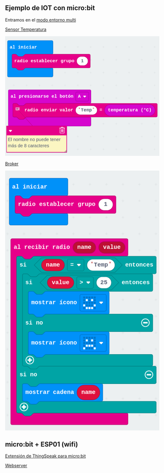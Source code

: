 ## Ejemplo de IOT con micro:bit

Entramos en el [modo entorno multi](https://makecode.com/multi#)

[Sensor Temperatura](https://makecode.microbit.org/_V6FWkeKMkdop)

![](./images/Sensor_microbit.png)

[Broker](https://makecode.microbit.org/_YD1bHp6Yi1pV)

![](./images/Broker_microbit.png)


## micro:bit + ESP01 (wifi)

[Extensión de ThingSpeak para micro:bit](https://makecode.microbit.org/pkg/alankrantas/pxt-ESP8266_ThingSpeak)

[Webserver](https://www.intelek.edu.my/microbit-iot-wifi-web-server/)
